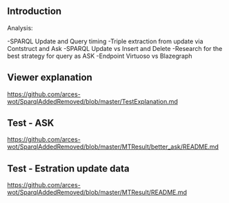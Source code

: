 ## Introduction
Analysis:

-SPARQL Update and Query timing
-Triple extraction from update via Contstruct and Ask
-SPARQL Update vs Insert and Delete
-Research for the best strategy for query as ASK
-Endpoint Virtuoso vs Blazegraph

## Viewer explanation

https://github.com/arces-wot/SparqlAddedRemoved/blob/master/TestExplanation.md

## Test - ASK 

https://github.com/arces-wot/SparqlAddedRemoved/blob/master/MTResult/better_ask/README.md

## Test - Estration update data

https://github.com/arces-wot/SparqlAddedRemoved/blob/master/MTResult/README.md